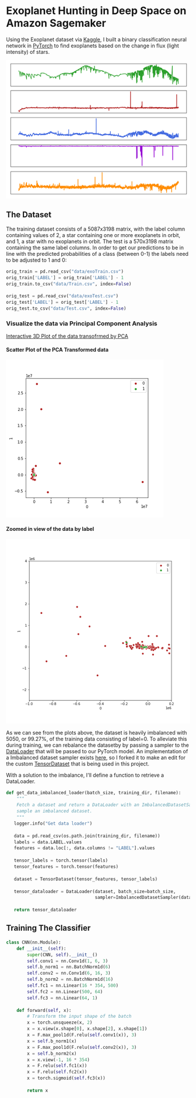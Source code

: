 # Exoplanet Hunting in Deep Space on Amazon Sagemaker

Using the Exoplanet dataset via [Kaggle](https://www.kaggle.com/keplersmachines/kepler-labelled-time-series-data), I built a binary classification neural network in [PyTorch](https://pytorch.org/) to find exoplanets based on the change in flux (light intensity) of stars.

![wavelengths](./data/no_exoplanets_wavelengths.png)

## The Dataset

The training dataset consists of a 5087x3198 matrix, with the label column containing values of 2, a star containing one or more exoplanets in orbit, and 1, a star with no exoplanets in orbit. The test is a 570x3198 matrix containing the same label columns. In order to get our predictions to be in line with the predicted probabilities of a class (between 0-1) the labels need to be adjusted to 1 and 0:

```python
orig_train = pd.read_csv("data/exoTrain.csv")
orig_train['LABEL'] = orig_train['LABEL'] - 1
orig_train.to_csv("data/Train.csv", index=False)

orig_test = pd.read_csv("data/exoTest.csv")
orig_test['LABEL'] = orig_test['LABEL'] - 1
orig_test.to_csv("data/Test.csv", index=False)
```

### Visualize the data via Principal Component Analysis

[Interactive 3D Plot of the data transofrmed by PCA ](https://htmlpreview.github.io/?https://github.com/Alec-Schneider/exoplanets/blob/main/data/pca3_plot.html)

#### Scatter Plot of the PCA Transformed data

![scatter](./data/pca2_scatter.png)

#### Zoomed in view of the data by label

![zoomed](./data/pca2_zoomed.png)

As we can see from the plots above, the dataset is heavily imbalanced with 5050, or 99.27%, of the training data consisting of label=0. To alleviate this during training, we can rebalance the datasetby by passing a sampler to the [DataLoader](https://pytorch.org/docs/stable/data.html?highlight=dataloader#torch.utils.data.DataLoader) that will be passed to our PyTorch model. An implementation of a Imbalanced dataset sampler exists [here](https://github.com/ufoym/imbalanced-dataset-sampler), so I forked it to make an edit for the custom [TensorDataset](https://pytorch.org/docs/stable/data.html?highlight=tensordataset#torch.utils.data.TensorDataset) that is being used in this project.

With a solution to the imbalance, I'll define a function to retrieve a DataLoader.

```python
def get_data_imbalanced_loader(batch_size, training_dir, filename):
    """
    Fetch a dataset and return a DataLoader with an ImbalancedDatasetSampler used to
    sample an imbalanced dataset.
    """
   logger.info("Get data loader")

   data = pd.read_csv(os.path.join(training_dir, filename))
   labels = data.LABEL.values
   features = data.loc[:, data.columns != "LABEL"].values

   tensor_labels = torch.tensor(labels)
   tensor_features = torch.tensor(features)

   dataset = TensorDataset(tensor_features, tensor_labels)

   tensor_dataloader = DataLoader(dataset, batch_size=batch_size,
                                  sampler=ImbalancedDatasetSampler(dataset, labels))

   return tensor_dataloader
```

## Training The Classifier

```python
class CNN(nn.Module):
    def __init__(self):
        super(CNN, self).__init__()
        self.conv1 = nn.Conv1d(1, 6, 3)
        self.b_norm1 = nn.BatchNorm1d(6)
        self.conv2 = nn.Conv1d(6, 16, 3)
        self.b_norm2 = nn.BatchNorm1d(16)
        self.fc1 = nn.Linear(16 * 354, 500)
        self.fc2 = nn.Linear(500, 64)
        self.fc3 = nn.Linear(64, 1)

    def forward(self, x):
        # Transform the input shape of the batch
        x = torch.unsqueeze(x, 2)
        x = x.view(x.shape[0], x.shape[2], x.shape[1])
        x = F.max_pool1d(F.relu(self.conv1(x)), 3)
        x = self.b_norm1(x)
        x = F.max_pool1d(F.relu(self.conv2(x)), 3)
        x = self.b_norm2(x)
        x = x.view(-1, 16 * 354)
        x = F.relu(self.fc1(x))
        x = F.relu(self.fc2(x))
        x = torch.sigmoid(self.fc3(x))

        return x
```
